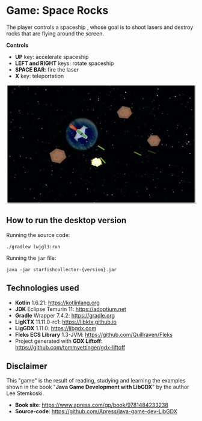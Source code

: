 # Game: Space Rocks

The player controls a spaceship , whose goal is to shoot lasers and destroy rocks that are flying around the screen.

**Controls**

- **UP** key: accelerate spaceship
- **LEFT and RIGHT** keys: rotate spaceship
- **SPACE BAR**: fire the laser
- **X** key: teleportation

![alt text](space-rocks.png "Space Rocks")

## How to run the desktop version

Running the source code:

```
./gradlew lwjgl3:run
```

Running the `jar` file:

```
java -jar starfishcollector-{version}.jar
```

## Technologies used

- **Kotlin** 1.6.21: https://kotlinlang.org
- **JDK** Eclipse Temurin 11: https://adoptium.net
- **Gradle** Wrapper 7.4.2: https://gradle.org
- **LigKTX** 11.11.0-rc1: https://libktx.github.io
- **LigGDX** 1.11.0: https://libgdx.com
- **Fleks ECS Library** 1.3-JVM: https://github.com/Quillraven/Fleks
- Project generated with **GDX Liftoff**: https://github.com/tommyettinger/gdx-liftoff

## Disclaimer

This "game" is the result of reading, studying and learning the examples shown in the book "**Java Game Development
with LibGDX**" by the author Lee Stemkoski.

- **Book site**: https://www.apress.com/gp/book/9781484233238
- **Source-code**: https://github.com/Apress/java-game-dev-LibGDX